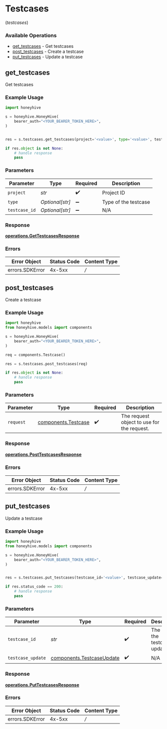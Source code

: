 # Testcases
(*testcases*)

### Available Operations

* [get_testcases](#get_testcases) - Get testcases
* [post_testcases](#post_testcases) - Create a testcase
* [put_testcases](#put_testcases) - Update a testcase

## get_testcases

Get testcases

### Example Usage

```python
import honeyhive

s = honeyhive.HoneyHive(
    bearer_auth="<YOUR_BEARER_TOKEN_HERE>",
)


res = s.testcases.get_testcases(project='<value>', type='<value>', testcase_id='<value>')

if res.object is not None:
    # handle response
    pass
```

### Parameters

| Parameter            | Type                 | Required             | Description          |
| -------------------- | -------------------- | -------------------- | -------------------- |
| `project`            | *str*                | :heavy_check_mark:   | Project ID           |
| `type`               | *Optional[str]*      | :heavy_minus_sign:   | Type of the testcase |
| `testcase_id`        | *Optional[str]*      | :heavy_minus_sign:   | N/A                  |


### Response

**[operations.GetTestcasesResponse](../../models/operations/gettestcasesresponse.md)**
### Errors

| Error Object    | Status Code     | Content Type    |
| --------------- | --------------- | --------------- |
| errors.SDKError | 4x-5xx          | */*             |

## post_testcases

Create a testcase

### Example Usage

```python
import honeyhive
from honeyhive.models import components

s = honeyhive.HoneyHive(
    bearer_auth="<YOUR_BEARER_TOKEN_HERE>",
)

req = components.Testcase()

res = s.testcases.post_testcases(req)

if res.object is not None:
    # handle response
    pass
```

### Parameters

| Parameter                                                  | Type                                                       | Required                                                   | Description                                                |
| ---------------------------------------------------------- | ---------------------------------------------------------- | ---------------------------------------------------------- | ---------------------------------------------------------- |
| `request`                                                  | [components.Testcase](../../models/components/testcase.md) | :heavy_check_mark:                                         | The request object to use for the request.                 |


### Response

**[operations.PostTestcasesResponse](../../models/operations/posttestcasesresponse.md)**
### Errors

| Error Object    | Status Code     | Content Type    |
| --------------- | --------------- | --------------- |
| errors.SDKError | 4x-5xx          | */*             |

## put_testcases

Update a testcase

### Example Usage

```python
import honeyhive
from honeyhive.models import components

s = honeyhive.HoneyHive(
    bearer_auth="<YOUR_BEARER_TOKEN_HERE>",
)


res = s.testcases.put_testcases(testcase_id='<value>', testcase_update=components.TestcaseUpdate())

if res.status_code == 200:
    # handle response
    pass
```

### Parameters

| Parameter                                                              | Type                                                                   | Required                                                               | Description                                                            |
| ---------------------------------------------------------------------- | ---------------------------------------------------------------------- | ---------------------------------------------------------------------- | ---------------------------------------------------------------------- |
| `testcase_id`                                                          | *str*                                                                  | :heavy_check_mark:                                                     | The ID of the testcase to update                                       |
| `testcase_update`                                                      | [components.TestcaseUpdate](../../models/components/testcaseupdate.md) | :heavy_check_mark:                                                     | N/A                                                                    |


### Response

**[operations.PutTestcasesResponse](../../models/operations/puttestcasesresponse.md)**
### Errors

| Error Object    | Status Code     | Content Type    |
| --------------- | --------------- | --------------- |
| errors.SDKError | 4x-5xx          | */*             |
